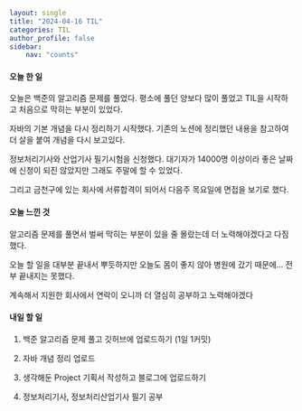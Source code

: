 ```yaml
layout: single
title: "2024-04-16 TIL"
categories: TIL
author_profile: false
sidebar:
    nav: "counts"
```

#### 오늘 한 일

오늘은 백준의 알고리즘 문제를 풀었다. 평소에 풀던 양보다 많이 풀었고 TIL을 시작하고 처음으로 막히는 부분이 있었다.

자바의 기본 개념을 다시 정리하기 시작했다. 기존의 노션에 정리했던 내용을 참고하여 더 살을 붙여 개념을 다시 보고있다.

정보처리기사와 산업기사 필기시험을 신청했다. 대기자가 14000명 이상이라 좋은 날짜에 신청이 되진 않았지만 그래도 주말에 할 수 있었다.

그리고 금천구에 있는 회사에 서류합격이 되어서 다음주 목요일에 면접을 보기로 했다.

#### 오늘 느낀 것

알고리즘 문제를 풀면서 벌써 막히는 부분이 있을 줄 몰랐는데 더 노력해야겠다고 다짐했다.

오늘 할 일을 대부분 끝내서 뿌듯하지만 오늘도 몸이 좋지 않아 병원에 갔기 때문에... 전부 끝내지는 못했다.

계속해서 지원한 회사에서 연락이 오니까 더 열심히 공부하고 노력해야겠다

#### 내일 할 일

1. 백준 알고리즘 문제 풀고 깃허브에 업로드하기 (1일 1커밋)

2. 자바 개념 정리 업로드

3. 생각해둔 Project 기획서 작성하고 블로그에 업로드하기

4. 정보처리기사, 정보처리산업기사 필기 공부
